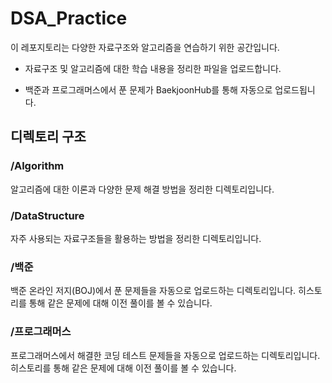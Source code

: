 # DSA_Practice

이 레포지토리는 다양한 자료구조와 알고리즘을 연습하기 위한 공간입니다.

- 자료구조 및 알고리즘에 대한 학습 내용을 정리한 파일을 업로드합니다.

- 백준과 프로그래머스에서 푼 문제가 BaekjoonHub를 통해 자동으로 업로드됩니다.

## 디렉토리 구조

### /Algorithm

알고리즘에 대한 이론과 다양한 문제 해결 방법을 정리한 디렉토리입니다.

### /DataStructure

자주 사용되는 자료구조들을 활용하는 방법을 정리한 디렉토리입니다.

### /백준

백준 온라인 저지(BOJ)에서 푼 문제들을 자동으로 업로드하는 디렉토리입니다. 히스토리를 통해 같은 문제에 대해 이전 풀이를 볼 수 있습니다.

### /프로그래머스

프로그래머스에서 해결한 코딩 테스트 문제들을 자동으로 업로드하는 디렉토리입니다. 히스토리를 통해 같은 문제에 대해 이전 풀이를 볼 수 있습니다.

